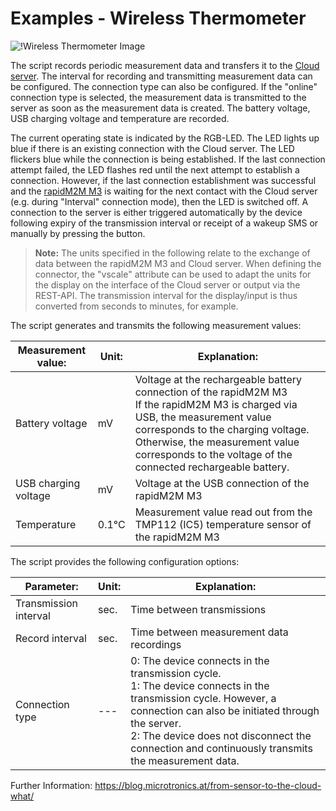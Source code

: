 # Examples - Wireless Thermometer

![!Wireless Thermometer Image](https://blog.microtronics.com/wp-content/uploads/2017/06/tutorial-wireless-thermometer.jpg)

The script records periodic measurement data and transfers it to the [Cloud server](https://cloud.microtronics.com). The interval for recording and transmitting measurement data can be configured. The connection type can also be configured. If the "online" connection
type is selected, the measurement data is transmitted to the server as soon as the measurement data is created. The battery voltage, USB charging voltage and temperature are recorded. 

The current operating state is indicated by the RGB-LED.
The LED lights up blue if there is an existing connection with the Cloud server. The LED flickers blue while the connection is being established. If the last connection attempt failed, the LED flashes red until the next attempt to establish
a connection. However, if the last connection establishment was successful and the [rapidM2M M3](https://www.microtronics.com/en/products/rapidM2M_M3.html) is waiting for the next contact with the Cloud server (e.g. during "Interval" connection mode), then the LED is switched off. A connection to the
server is either triggered automatically by the device following expiry of the transmission interval or receipt of a wakeup SMS or manually by pressing the button.

> **Note:** The units specified in the following relate to the exchange of data between the rapidM2M M3 and Cloud
server. When defining the connector, the "vscale" attribute can be used to adapt the units for the display on the
interface of the Cloud server or output via the REST-API. The transmission interval for the display/input is thus
converted from seconds to minutes, for example.



The script generates and transmits the following measurement values:

| Measurement value:   | Unit: | Explanation:                                                                                                                                                                                                                                                                 |
|----------------------|-------|------------------------------------------------------------------------------------------------------------------------------------------------------------------------------------------------------------------------------------------------------------------------------|
| Battery voltage      | mV    | Voltage at the rechargeable battery connection of the rapidM2M M3 </br> If the rapidM2M M3 is charged via USB, the measurement value corresponds to the charging voltage. Otherwise, the measurement value corresponds to the voltage of the connected rechargeable battery. |
| USB charging voltage | mV    | Voltage at the USB connection of the rapidM2M M3                                                                                                                                                                                                                             |
| Temperature          | 0.1°C | Measurement value read out from the TMP112 (IC5) temperature sensor of the rapidM2M M3                                                                                                                                                                                        |





The script provides the following configuration options:

| Parameter:            | Unit: | Explanation:                                                                                                                                                                                                                                                                      |
|-----------------------|-------|-----------------------------------------------------------------------------------------------------------------------------------------------------------------------------------------------------------------------------------------------------------------------------------|
| Transmission interval | sec.  | Time between transmissions                                                                                                                                                                                                                                                        |
| Record interval       | sec.  | Time between measurement data recordings                                                                                                                                                                                                                                          |
| Connection type       | ---   | 0: The device connects in the transmission cycle. </br> 1: The device connects in the transmission cycle. However, a connection can also be initiated through the server. </br> 2: The device does not disconnect the connection and continuously transmits the measurement data.</br> |


Further Information: https://blog.microtronics.at/from-sensor-to-the-cloud-what/
